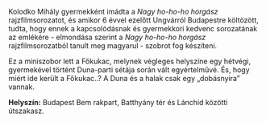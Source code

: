 Kolodko Mihály gyermekként imádta a *Nagy ho-ho-ho horgász* rajzfilmsorozatot, és amikor 6 évvel ezelőtt Ungvárról Budapestre költözött, tudta, hogy ennek a kapcsolódásnak és gyermekkori kedvenc sorozatának az emlékére - elmondása szerint a *Nagy ho-ho-ho horgász* rajzfilmsorozatból tanult meg magyarul - szobrot fog készíteni. 

Ez a miniszobor lett a Főkukac, melynek végleges helyszíne egy hétvégi, gyermekével történt Duna-parti sétája során vált egyértelművé. És, hogy miért ide került a Főkukac..? A Duna és a halak csak egy „dobásnyira” vannak.

**Helyszín:** Budapest Bem rakpart, Batthyány tér és Lánchíd közötti útszakasz.
